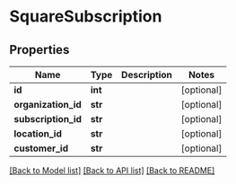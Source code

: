 # SquareSubscription

## Properties
Name | Type | Description | Notes
------------ | ------------- | ------------- | -------------
**id** | **int** |  | [optional] 
**organization_id** | **str** |  | [optional] 
**subscription_id** | **str** |  | [optional] 
**location_id** | **str** |  | [optional] 
**customer_id** | **str** |  | [optional] 

[[Back to Model list]](../README.md#documentation-for-models) [[Back to API list]](../README.md#documentation-for-api-endpoints) [[Back to README]](../README.md)

